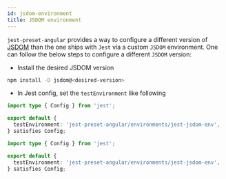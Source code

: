 ```yaml
---
id: jsdom-environment
title: JSDOM environment
---
```


`jest-preset-angular` provides a way to configure a different version of [JSDOM](https://github.com/jsdom/jsdom) than the one ships with `Jest`
via a custom `JSDOM` environment. One can follow the below steps to configure a different `JSDOM` version:

- Install the desired JSDOM version

```bash npm2yarn
npm install -D jsdom@<desired-version>
```

- In Jest config, set the `testEnvironment` like following

```ts title="jest.config.ts" tab={"label": "TypeScript CJS"}
import type { Config } from 'jest';

export default {
  testEnvironment: 'jest-preset-angular/environments/jest-jsdom-env',
} satisfies Config;
```

```ts title="jest.config.mts" tab={"label": "TypeScript ESM"}
import type { Config } from 'jest';

export default {
  testEnvironment: 'jest-preset-angular/environments/jest-jsdom-env',
} satisfies Config;
```
